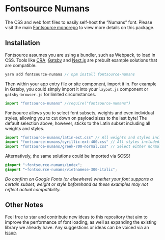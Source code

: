 # Fontsource Numans

The CSS and web font files to easily self-host the “Numans” font. Please visit the main [Fontsource monorepo](https://github.com/DecliningLotus/fontsource) to view more details on this package.

## Installation

Fontsource assumes you are using a bundler, such as Webpack, to load in CSS. Tools like [CRA](https://create-react-app.dev/), [Gatsby](https://www.gatsbyjs.org/) and [Next.js](https://nextjs.org/) are prebuilt example solutions that are compatible.

```javascript
yarn add fontsource-numans // npm install fontsource-numans
```

Then within your app entry file or site component, import it in. For example in Gatsby, you could simply import it into your `layout.js` component or `gatsby-browser.js` for limited circumstances.

```javascript
import "fontsource-numans" //require("fontsource-numans")
```

Fontsource allows you to select font subsets, weights and even individual styles, allowing you to cut down on payload sizes to the last byte! The default selection above, however, sticks to the Latin subset including all weights and styles.

```javascript
import "fontsource-numans/latin-ext.css" // All weights and styles included.
import "fontsource-numans/cyrillic-ext-400.css" // All styles included.
import "fontsource-numans/greek-700-normal.css" // Select either normal or italic.
```

Alternatively, the same solutions could be imported via SCSS!

```scss
@import "~fontsource-numans/index";
@import "~fontsource-numans/vietnamese-300-italic";
```

_Do confirm on Google Fonts (or elsewhere) whether your font supports a certain subset, weight or style beforehand as these examples may not reflect actual compatibility._

## Other Notes

Feel free to star and contribute new ideas to this repository that aim to improve the performance of font loading, as well as expanding the existing library we already have. Any suggestions or ideas can be voiced via an [issue](https://github.com/DecliningLotus/fontsource/issues).
